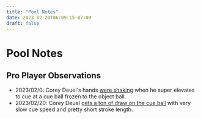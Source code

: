 ```yaml
---
title: "Pool Notes"
date: 2023-02-20T06:09:15-07:00
draft: false
---
```


# Pool Notes

## Pro Player Observations
- 2023/02/0: Corey Deuel's hands [were shaking](https://www.youtube.com/watch?v=wuCjdtKcvao) when he super elevates to cue at a cue ball frozen to the object ball.
- 2023/02/20: Corey Deuel [gets a ton of draw on the cue ball](https://www.youtube.com/watch?v=wuCjdtKcvao) with very slow cue speed and pretty short stroke length.
